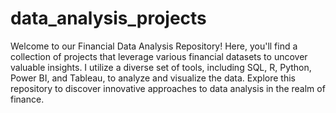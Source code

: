 # data_analysis_projects


Welcome to our Financial Data Analysis Repository! Here, you'll find a collection of projects that leverage various financial datasets to uncover valuable insights. I utilize a diverse set of tools, including SQL, R, Python, Power BI, and Tableau, to analyze and visualize the data. Explore this repository to discover innovative approaches to data analysis in the realm of finance.
